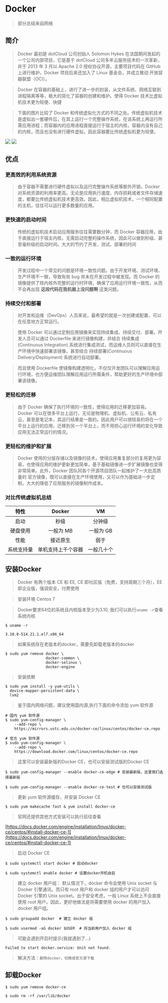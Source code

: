 # Docker
> 部分总结来自网络


## 简介
> Docker 最初是 dotCloud 公司创始人 Solomon Hykes 在法国期间发起的一个公司内部项目，它是基于 dotCloud 公司多年云服务技术的一次革新，并于 2013 年 3 月以 Apache 2.0 授权协议开源，主要项目代码在 GitHub 上进行维护。Docker 项目后来还加入了 Linux 基金会，并成立推动 开放容器联盟（OCI）。

> Docker 在容器的基础上，进行了进一步的封装，从文件系统、网络互联到进程隔离等等，极大的简化了容器的创建和维护。使得 Docker 技术比虚拟机技术更为轻便、快捷

> 下面的图片比较了 Docker 和传统虚拟化方式的不同之处。传统虚拟机技术是虚拟出一套硬件后，在其上运行一个完整操作系统，在该系统上再运行所需应用进程；而容器内的应用进程直接运行于宿主的内核，容器内没有自己的内核，而且也没有进行硬件虚拟。因此容器要比传统虚拟机更为轻便。

![](https://i.imgur.com/LYT5wO2.png)
![](https://i.imgur.com/4m35Hyw.png)

## 优点
### 更高效的利用系统资源
> 由于容器不需要进行硬件虚拟以及运行完整操作系统等额外开销，Docker 对系统资源的利用率更高。无论是应用执行速度、内存损耗或者文件存储速度，都要比传统虚拟机技术更高效。因此，相比虚拟机技术，一个相同配置的主机，往往可以运行更多数量的应用。

### 更快速的启动时间
> 传统的虚拟机技术启动应用服务往往需要数分钟，而 Docker 容器应用，由于直接运行于宿主内核，无需启动完整的操作系统，因此可以做到秒级、甚至毫秒级的启动时间。大大的节约了开发、测试、部署的时间

### 一致的运行环境
> 开发过程中一个常见的问题是环境一致性问题。由于开发环境、测试环境、生产环境不一致，导致有些 bug 并未在开发过程中被发现。而 Docker 的镜像提供了除内核外完整的运行时环境，确保了应用运行环境一致性，从而不会再出现 **这段代码在我机器上没问题啊** 这类问题。

### 持续交付和部署
> 对开发和运维（DevOps）人员来说，最希望的就是一次创建或配置，可以在任意地方正常运行。

> 使用 Docker 可以通过定制应用镜像来实现持续集成、持续交付、部署。开发人员可以通过 Dockerfile 来进行镜像构建，并结合 持续集成(Continuous Integration) 系统进行集成测试，而运维人员则可以直接在生产环境中快速部署该镜像，甚至结合 持续部署(Continuous Delivery/Deployment) 系统进行自动部署。

> 而且使用 Dockerfile 使镜像构建透明化，不仅仅开发团队可以理解应用运行环境，也方便运维团队理解应用运行所需条件，帮助更好的生产环境中部署该镜像。

### 更轻松的迁移
> 由于 Docker 确保了执行环境的一致性，使得应用的迁移更加容易。Docker 可以在很多平台上运行，无论是物理机、虚拟机、公有云、私有云，甚至是笔记本，其运行结果是一致的。因此用户可以很轻易的将在一个平台上运行的应用，迁移到另一个平台上，而不用担心运行环境的变化导致应用无法正常运行的情况。

### 更轻松的维护和扩展
> Docker 使用的分层存储以及镜像的技术，使得应用重复部分的复用更为容易，也使得应用的维护更新更加简单，基于基础镜像进一步扩展镜像也变得非常简单。此外，Docker 团队同各个开源项目团队一起维护了一大批高质量的 官方镜像，既可以直接在生产环境使用，又可以作为基础进一步定制，大大的降低了应用服务的镜像制作成本。

### 对比传统虚拟机总结
| 特性 | Docker |  VM  |
| :----: | :--------: | :---------: |
| 启动 | 秒级 | 分钟级 |
| 硬盘使用 | 一般为 MB | 一般为 GB |
| 性能 | 接近原生 | 弱于 |
| 系统支持量 | 单机支持上千个容器 | 一般几十个 |

## 安装Docker
> Docker 有两个版本 CE 和 EE, CE 即社区版（免费，支持周期三个月），EE 即企业版，强调安全，付费使用

> 安装环境 Centos 7

> Docker要求64位的系统且内核版本至少为3.10, 我们可以执行`uname -r`查看系统内核

```shell
$ uname -r

3.10.0-514.21.1.el7.x86_64
```

> 如果系统存在老版本的docker，需要先卸载老版本的docker

```shell
$ sudo yum remove docker \
                  docker-common \
                  docker-selinux \
                  docker-engine
```
> 安装依赖

```shell
$ sudo yum install -y yum-utils \
  device-mapper-persistent-data \
  lvm2
```

> 鉴于国内网络问题，建议使用国内源,执行下面的命令添加 yum 软件源

```shell
# 国内 yum 软件源
$ sudo yum-config-manager \
    --add-repo \
    https://mirrors.ustc.edu.cn/docker-ce/linux/centos/docker-ce.repo

# 官方 yum 软件源
$ sudo yum-config-manager \
    --add-repo \
    https://download.docker.com/linux/centos/docker-ce.repo
```

> 这里可以安装最新版的Docker CE，也可以安装测试版的Docker CE

```shell
$ sudo yum-config-manager --enable docker-ce-edge # 安装最新版，这里我们选择最新版

$ sudo yum-config-manager --enable docker-ce-test # 也可以安装测试版
```
> 更新 yum 软件源缓存，并安装 Docker CE

```shell
$ sudo yum makecache fast & yum install docker-ce
```

> 官网还提供其他方式安装可以执行前往查看


[https://docs.docker.com/engine/installation/linux/docker-ce/centos/#install-docker-ce-1](https://docs.docker.com/engine/installation/linux/docker-ce/centos/#install-docker-ce-1)

> 启动 Docker CE

```
$ sudo systemctl start docker # 启动docker

$ sudo systemctl enable docker # 设置docker开机自启
```

> 建立 docker 用户组： 默认情况下，docker 命令会使用 Unix socket 与 Docker 引擎通讯。而只有 root 用户和 docker 组的用户才可以访问 Docker 引擎的 Unix socket。出于安全考虑，一般 Linux 系统上不会直接使用 root 用户。因此，更好地做法是将需要使用 docker 的用户加入 docker 用户组。

```shell
$ sudo groupadd docker  # 建立 docker 组

$ sudo usermod -aG docker $USER  # 将当前用户加入 docker 组
```

> 可能会遇到开启时提示(我就遇到了...)

```
Failed to start docker.service: Unit not found.
```

> 解决方法：`删除docker，切换成官方源下载`

## 卸载Docker

```shell
$ sudo yum remove docker-ce

$ sudo rm -rf /var/lib/docker
```